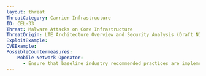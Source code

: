 ```yaml
---
layout: threat
ThreatCategory: Carrier Infrastructure
ID: CEL-33
Threat: Malware Attacks on Core Infrastructure
ThreatOrigin: LTE Architecture Overview and Security Analysis (Draft NISTIR 8071) [^166]
ExploitExample:
CVEExample:
PossibleCountermeasures:
    Mobile Network Operator:
      - Ensure that baseline industry recommended practices are implemented and validated
---
```

